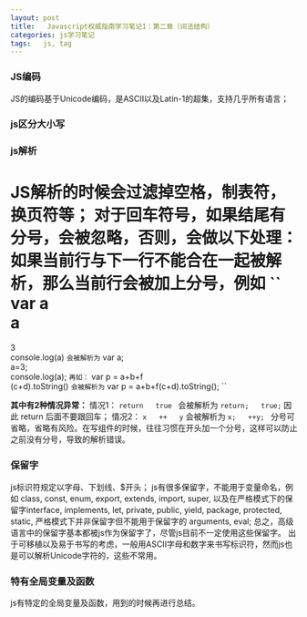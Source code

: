 ```yaml
---
layout: post
title:   Javascript权威指南学习笔记1：第二章（词法结构）
categories: js学习笔记
tags:   js, tag
---
```


### JS编码
JS的编码基于Unicode编码，是ASCII以及Latin-1的超集，支持几乎所有语言；
### js区分大小写
### js解析
JS解析的时候会过滤掉空格，制表符，换页符等；
对于回车符号，如果结尾有分号，会被忽略，否则，会做以下处理：
**如果当前行与下一行不能合在一起被解析，那么当前行会被加上分号**，例如
``
var a  
a  
=  
3  
console.log(a)
``
会被解析为
``
var a;  
a=3;  
console.log(a);
``
再如：
``
var p = a+b+f  
(c+d).toString()
``
会被解析为
``
var p = a+b+f(c+d).toString(); 
``

**其中有2种情况异常：**
情况1：
``
return  
true 
``
会被解析为
``
return;  
true;
``
因此 return 后面不要跟回车；
情况2：
``
x  
++  
y
``
会被解析为
``
x;  
++y;  ``
分号可省略，省略有风险。在写组件的时候，往往习惯在开头加一个分号，这样可以防止之前没有分号，导致的解析错误。
### 保留字
js标识符规定以字母、下划线、$开头；
js有很多保留字，不能用于变量命名，例如 class, const, enum, export, extends, import, super, 以及在严格模式下的保留字interface, implements, let, private, public, yield, package, protected, static, 严格模式下并非保留字但不能用于保留字的 arguments, eval;
总之，高级语言中的保留字基本都被js作为保留字了，尽管js目前不一定使用这些保留字。
出于可移植以及易于书写的考虑，一般用ASCII字母和数字来书写标识符，然而js也是可以解析Unicode字符的，这些不常用。
### 特有全局变量及函数
js有特定的全局变量及函数，用到的时候再进行总结。

